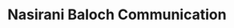 ---
title: "Nasirani Baloch Communication"
url: /karachi/nasirani-baloch-communication/
shop: Handy
---